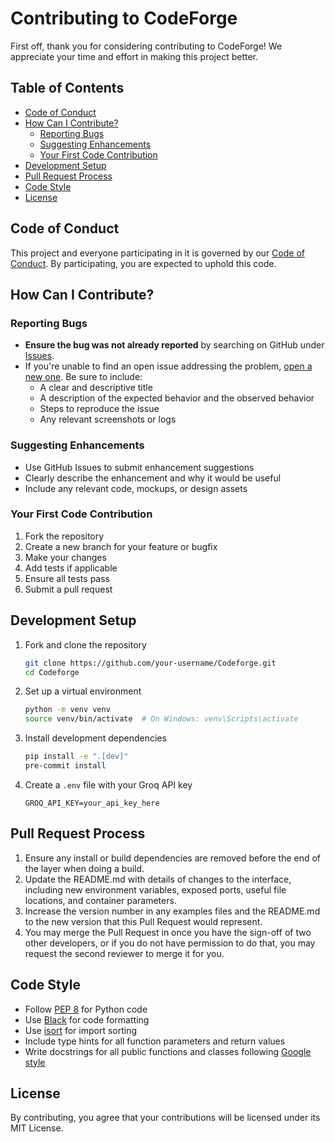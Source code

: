 # Contributing to CodeForge

First off, thank you for considering contributing to CodeForge! We appreciate your time and effort in making this project better.

## Table of Contents

- [Code of Conduct](#code-of-conduct)
- [How Can I Contribute?](#how-can-i-contribute)
  - [Reporting Bugs](#reporting-bugs)
  - [Suggesting Enhancements](#suggesting-enhancements)
  - [Your First Code Contribution](#your-first-code-contribution)
- [Development Setup](#development-setup)
- [Pull Request Process](#pull-request-process)
- [Code Style](#code-style)
- [License](#license)

## Code of Conduct

This project and everyone participating in it is governed by our [Code of Conduct](CODE_OF_CONDUCT.md). By participating, you are expected to uphold this code.

## How Can I Contribute?

### Reporting Bugs

- **Ensure the bug was not already reported** by searching on GitHub under [Issues](https://github.com/VishalRathod21/Codeforge/issues).
- If you're unable to find an open issue addressing the problem, [open a new one](https://github.com/VishalRathod21/Codeforge/issues/new). Be sure to include:
  - A clear and descriptive title
  - A description of the expected behavior and the observed behavior
  - Steps to reproduce the issue
  - Any relevant screenshots or logs

### Suggesting Enhancements

- Use GitHub Issues to submit enhancement suggestions
- Clearly describe the enhancement and why it would be useful
- Include any relevant code, mockups, or design assets

### Your First Code Contribution

1. Fork the repository
2. Create a new branch for your feature or bugfix
3. Make your changes
4. Add tests if applicable
5. Ensure all tests pass
6. Submit a pull request

## Development Setup

1. Fork and clone the repository
   ```bash
   git clone https://github.com/your-username/Codeforge.git
   cd Codeforge
   ```

2. Set up a virtual environment
   ```bash
   python -m venv venv
   source venv/bin/activate  # On Windows: venv\Scripts\activate
   ```

3. Install development dependencies
   ```bash
   pip install -e ".[dev]"
   pre-commit install
   ```

4. Create a `.env` file with your Groq API key
   ```env
   GROQ_API_KEY=your_api_key_here
   ```

## Pull Request Process

1. Ensure any install or build dependencies are removed before the end of the layer when doing a build.
2. Update the README.md with details of changes to the interface, including new environment variables, exposed ports, useful file locations, and container parameters.
3. Increase the version number in any examples files and the README.md to the new version that this Pull Request would represent.
4. You may merge the Pull Request in once you have the sign-off of two other developers, or if you do not have permission to do that, you may request the second reviewer to merge it for you.

## Code Style

- Follow [PEP 8](https://www.python.org/dev/peps/pep-0008/) for Python code
- Use [Black](https://github.com/psf/black) for code formatting
- Use [isort](https://pycqa.github.io/isort/) for import sorting
- Include type hints for all function parameters and return values
- Write docstrings for all public functions and classes following [Google style](https://google.github.io/styleguide/pyguide.html#38-comments-and-docstrings)

## License

By contributing, you agree that your contributions will be licensed under its MIT License.
